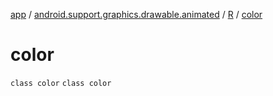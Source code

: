 [app](../../../index.md) / [android.support.graphics.drawable.animated](../../index.md) / [R](../index.md) / [color](.)

# color

`class color`
`class color`